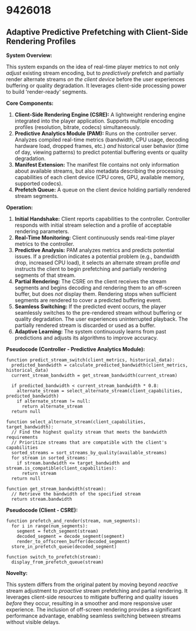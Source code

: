 # 9426018

## Adaptive Predictive Prefetching with Client-Side Rendering Profiles

**System Overview:**

This system expands on the idea of real-time player metrics to not only *adjust* existing stream encoding, but to *predictively* prefetch and partially render alternate streams *on the client device* before the user experiences buffering or quality degradation. It leverages client-side processing power to build 'render-ready' segments.

**Core Components:**

1.  **Client-Side Rendering Engine (CSRE):** A lightweight rendering engine integrated into the player application. Supports multiple encoding profiles (resolution, bitrate, codecs) simultaneously.
2.  **Predictive Analytics Module (PAM):** Runs on the controller server. Analyzes compiled real-time metrics (bandwidth, CPU usage, decoding hardware load, dropped frames, etc.) *and* historical user behavior (time of day, viewing patterns) to predict potential buffering events or quality degradation.
3.  **Manifest Extension:** The manifest file contains not only information about available streams, but also metadata describing the processing capabilities of each client device (CPU cores, GPU, available memory, supported codecs).
4.  **Prefetch Queue:** A queue on the client device holding partially rendered stream segments.

**Operation:**

1.  **Initial Handshake:** Client reports capabilities to the controller. Controller responds with initial stream selection and a profile of acceptable rendering parameters.
2.  **Real-Time Monitoring:** Client continuously sends real-time player metrics to the controller.
3.  **Predictive Analysis:** PAM analyzes metrics and predicts potential issues.  If a prediction indicates a potential problem (e.g., bandwidth drop, increased CPU load), it selects an alternate stream profile *and* instructs the client to begin prefetching and partially rendering segments of that stream.
4.  **Partial Rendering:** The CSRE on the client receives the stream segments and begins decoding and rendering them to an off-screen buffer, but does *not* display them.  Rendering stops when sufficient segments are rendered to cover a predicted buffering event.
5.  **Seamless Switching:** If the predicted event occurs, the player seamlessly switches to the pre-rendered stream without buffering or quality degradation. The user experiences uninterrupted playback.  The partially rendered stream is discarded or used as a buffer.
6.  **Adaptive Learning:** The system continuously learns from past predictions and adjusts its algorithms to improve accuracy.

**Pseudocode (Controller - Predictive Analytics Module):**

```
function predict_stream_switch(client_metrics, historical_data):
  predicted_bandwidth = calculate_predicted_bandwidth(client_metrics, historical_data)
  current_stream_bandwidth = get_stream_bandwidth(current_stream)

  if predicted_bandwidth < current_stream_bandwidth * 0.8:
    alternate_stream = select_alternate_stream(client_capabilities, predicted_bandwidth)
    if alternate_stream != null:
      return alternate_stream
  return null

function select_alternate_stream(client_capabilities, target_bandwidth):
  // Find the highest quality stream that meets the bandwidth requirements
  // Prioritize streams that are compatible with the client's capabilities
  sorted_streams = sort_streams_by_quality(available_streams)
  for stream in sorted_streams:
    if stream.bandwidth <= target_bandwidth and stream.is_compatible(client_capabilities):
      return stream
  return null

function get_stream_bandwidth(stream):
  // Retrieve the bandwidth of the specified stream
  return stream.bandwidth

```

**Pseudocode (Client - CSRE):**

```
function prefetch_and_render(stream, num_segments):
  for i in range(num_segments):
    segment = fetch_segment(stream)
    decoded_segment = decode_segment(segment)
    render_to_offscreen_buffer(decoded_segment)
  store_in_prefetch_queue(decoded_segment)

function switch_to_prefetch(stream):
  display_from_prefetch_queue(stream)

```

**Novelty:**

This system differs from the original patent by moving beyond *reactive* stream adjustment to *proactive* stream prefetching and partial rendering. It leverages client-side resources to mitigate buffering and quality issues *before* they occur, resulting in a smoother and more responsive user experience.  The inclusion of off-screen rendering provides a significant performance advantage, enabling seamless switching between streams without visible delays.